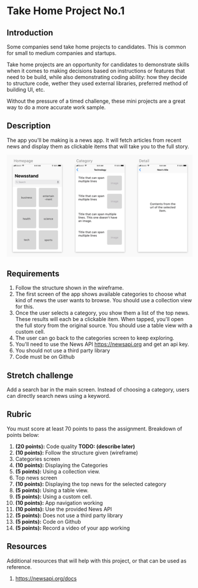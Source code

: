 # Take Home Project No.1

## Introduction

Some companies send take home projects to candidates. This is common for small to medium companies and startups.

Take home projects are an opportunity for candidates to demonstrate skills when it comes to making decisions based on instructions or features that need to be build, while also demonstrating coding ability: how they decide to structure code, wether they used external libraries, preferred method of building UI, etc.

Without the pressure of a timed challenge, these mini projects are a great way to do a more accurate work sample.

## Description

The app you'll be making is a news app. It will fetch articles from recent news and display them as clickable items that will take you to the full story.

![takehome1](assets/takehome1.png)

## Requirements
1. Follow the structure shown in the wireframe.
1. The first screen of the app shows available categories to choose what kind of news the user wants to browse. You should use a collection view for this.
1. Once the user selects a category, you show them a list of the top news. These results will each be a clickable item. When tapped, you'll open the full story from the original source. You should use a table view with a custom cell.
1. The user can go back to the categories screen to keep exploring.
1. You'll need to use the News API https://newsapi.org and get an api key.
1. You should not use a third party library
1. Code must be on Github

## Stretch challenge
Add a search bar in the main screen. Instead of choosing a category, users can directly search news using a keyword.


## Rubric

You must score at least 70 points to pass the assignment. Breakdown of points below:

1. **(20 points):** Code quality **TODO: (describe later)**
1. **(10 points):** Follow the structure given (wireframe)
1. Categories screen
  1. **(10 points):** Displaying the Categories
  1. **(5 points):** Using a collection view.
1. Top news screen
  1. **(10 points):** Displaying the top news for the selected category
  1. **(5 points):** Using a table view.
  1. **(5 points):** Using a custom cell.
1. **(10 points):** App navigation working
1. **(10 points):** Use the provided News API
1. **(5 points):** Does not use a third party library
1. **(5 points):** Code on Github
1. **(5 points):** Record a video of your app working


## Resources
Additional resources that will help with this project, or that can be used as reference.

1. https://newsapi.org/docs
